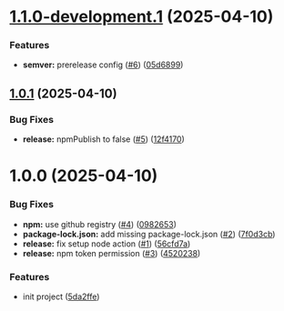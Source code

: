 # [1.1.0-development.1](https://github.com/teeradech-th/poc-semver-canary/compare/v1.0.1...v1.1.0-development.1) (2025-04-10)


### Features

* **semver:** prerelease config ([#6](https://github.com/teeradech-th/poc-semver-canary/issues/6)) ([05d6899](https://github.com/teeradech-th/poc-semver-canary/commit/05d6899b34abd8b84a2a0fcb1d41cddf67036e54))

## [1.0.1](https://github.com/teeradech-th/poc-semver-canary/compare/v1.0.0...v1.0.1) (2025-04-10)


### Bug Fixes

* **release:** npmPublish to false ([#5](https://github.com/teeradech-th/poc-semver-canary/issues/5)) ([12f4170](https://github.com/teeradech-th/poc-semver-canary/commit/12f4170cf5f06421c20c77dc40ccdfb46b0b9ec8))

# 1.0.0 (2025-04-10)


### Bug Fixes

* **npm:** use github registry ([#4](https://github.com/teeradech-th/poc-semver-canary/issues/4)) ([0982653](https://github.com/teeradech-th/poc-semver-canary/commit/0982653dd92f991862af1b366985fbb90e531752))
* **package-lock.json:** add missing package-lock.json ([#2](https://github.com/teeradech-th/poc-semver-canary/issues/2)) ([7f0d3cb](https://github.com/teeradech-th/poc-semver-canary/commit/7f0d3cb140eab77b11f5fb256e6bee4ce55e7f2e))
* **release:** fix setup node action ([#1](https://github.com/teeradech-th/poc-semver-canary/issues/1)) ([56cfd7a](https://github.com/teeradech-th/poc-semver-canary/commit/56cfd7a25828c1986ce2bb69a986d147e1666acc))
* **release:** npm token permission ([#3](https://github.com/teeradech-th/poc-semver-canary/issues/3)) ([4520238](https://github.com/teeradech-th/poc-semver-canary/commit/45202384493cfcfbab1c40b22309817f8479d713))


### Features

* init project ([5da2ffe](https://github.com/teeradech-th/poc-semver-canary/commit/5da2ffe6f76f9e23e3045c42df463a63419339a9))
